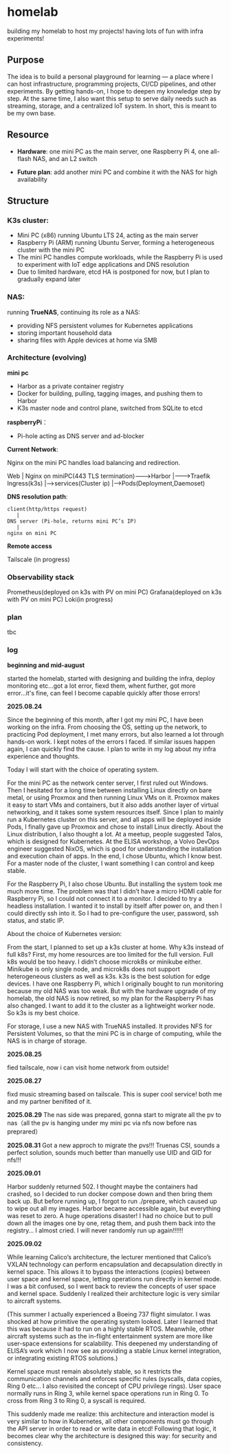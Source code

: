 # homelab

building my homelab to host my projects! having lots of fun with infra experiments!



## Purpose ##

The idea is to build a personal playground for learning — a place where I can host infrastructure, programming projects, CI/CD pipelines, and other experiments. By getting hands-on, I hope to deepen my knowledge step by step. At the same time, I also want this setup to serve daily needs such as streaming, storage, and a centralized IoT system. In short, this is meant to be my own base.



## Resource

-	**Hardware**: one mini PC as the main server, one Raspberry Pi 4, one all-flash NAS, and an L2 switch

-	**Future plan**: add another mini PC and combine it with the NAS for high availability



## Structure

### K3s cluster:

-	Mini PC (x86) running Ubuntu LTS 24, acting as the main server
-	Raspberry Pi (ARM) running Ubuntu Server, forming a heterogeneous cluster with the mini PC
-	The mini PC handles compute workloads, while the Raspberry Pi is used to experiment with IoT edge applications and DNS resolution
-	Due to limited hardware, etcd HA is postponed for now, but I plan to gradually expand later


### NAS: 

running **TrueNAS**, continuing its role as a NAS:
- providing NFS persistent volumes for Kubernetes applications
- storing important household data
- sharing files with Apple devices at home via SMB




### Architecture (evolving)

**mini pc**

-	Harbor as a private container registry
-	Docker for building, pulling, tagging images, and pushing them to Harbor
-	K3s master node and control plane, switched from SQLite to etcd

**raspberryPi**：

-	Pi-hole acting as DNS server and ad-blocker

**Current Network**:

Nginx on the mini PC handles load balancing and redirection.

   Web
    |
   Nginx on miniPC(443 TLS termination)--->Harbor
                                      |--->Traefik Ingress(k3s)
                                                |-->services(Cluster ip)
                                                        |-->Pods(Deployment,Daemoset)


**DNS resolution path**:

    client(http/https request)
       |
    DNS server (Pi-hole, returns mini PC’s IP)
       |
    nginx on mini PC

**Remote access**

Tailscale (in progress) 


### Observability stack

Prometheus(deployed on k3s with PV on mini PC)
Grafana(deployed on k3s with PV on mini PC)
Loki(in progress) 


### plan


tbc


### log

**beginning and mid-august**

started the homelab, started with designing and building the infra, deploy monitoring etc...got a lot error, fiexd them, whent further, got more error...it's fine, can feel I become capable quickly after those errors!

**2025.08.24**

Since the beginning of this month, after I got my mini PC, I have been working on the infra. From choosing the OS, setting up the network, to practicing Pod deployment, I met many errors, but also learned a lot through hands-on work.
I kept notes of the errors I faced. If similar issues happen again, I can quickly find the cause. I plan to write in my log about my infra experience and thoughts.

Today I will start with the choice of operating system.

For the mini PC as the network center server, I first ruled out Windows. Then I hesitated for a long time between installing Linux directly on bare metal, or using Proxmox and then running Linux VMs on it. Proxmox makes it easy to start VMs and containers, but it also adds another layer of virtual networking, and it takes some system resources itself. Since I plan to mainly run a Kubernetes cluster on this server, and all apps will be deployed inside Pods, I finally gave up Proxmox and chose to install Linux directly. About the Linux distribution, I also thought a lot. At a meetup, people suggested Talos, which is designed for Kubernetes. At the ELISA workshop, a Volvo DevOps engineer suggested NixOS, which is good for understanding the installation and execution chain of apps. In the end, I chose Ubuntu, which I know best. For a master node of the cluster, I want something I can control and keep stable.

For the Raspberry Pi, I also chose Ubuntu. But installing the system took me much more time. The problem was that I didn’t have a micro HDMI cable for Raspberry Pi, so I could not connect it to a monitor. I decided to try a headless installation. I wanted it to install by itself after power on, and then I could directly ssh into it. So I had to pre-configure the user, password, ssh status, and static IP.

About the choice of Kubernetes version:

From the start, I planned to set up a k3s cluster at home. Why k3s instead of full k8s? First, my home resources are too limited for the full version. Full k8s would be too heavy. I didn’t choose microk8s or minikube either. Minikube is only single node, and microk8s does not support heterogeneous clusters as well as k3s. k3s is the best solution for edge devices. I have one Raspberry Pi, which I originally bought to run monitoring because my old NAS was too weak. But with the hardware upgrade of my homelab, the old NAS is now retired, so my plan for the Raspberry Pi has also changed. I want to add it to the cluster as a lightweight worker node. So k3s is my best choice.

For storage, I use a new NAS with TrueNAS installed. It provides NFS for Persistent Volumes, so that the mini PC is in charge of computing, while the NAS is in charge of storage.


**2025.08.25**

fied tailscale, now i can visit home network from outside!


**2025.08.27**

fixd music streaming based on tailscale. This is super cool service! both me and my partner benifited of it.

**2025.08.29**
The nas side was prepared, gonna start to migrate all the pv to nas（all the pv is hanging under my mini pc via nfs now before nas preprared）


**2025.08.31**
Got a new approch to migrate the pvs!!! Truenas CSI, sounds a perfect solution, sounds much better than manuelly use UID and GID for nfs!!!


**2025.09.01**

Harbor suddenly returned 502. I thought maybe the containers had crashed, so I decided to run docker compose down and then bring them back up. But before running up, I forgot to run ./prepare, which caused up to wipe out all my images. Harbor became accessible again, but everything was reset to zero. A huge operations disaster! I had no choice but to pull down all the images one by one, retag them, and push them back into the registry… I almost cried. I will never randomly run up again!!!!!!

**2025.09.02**

While learning Calico’s architecture, the lecturer mentioned that Calico’s VXLAN technology can perform encapsulation and decapsulation directly in kernel space. This allows it to bypass the interactions (copies) between user space and kernel space, letting operations run directly in kernel mode. I was a bit confused, so I went back to review the concepts of user space and kernel space. Suddenly I realized their architecture logic is very similar to aircraft systems.

(This summer I actually experienced a Boeing 737 flight simulator. I was shocked at how primitive the operating system looked. Later I learned that this was because it had to run on a highly stable RTOS. Meanwhile, other aircraft systems such as the in-flight entertainment system are more like user-space extensions for scalability. This deepened my understanding of ELISA’s work which I now see as providing a stable Linux kernel integration, or integrating existing RTOS solutions.)

Kernel space must remain absolutely stable, so it restricts the communication channels and enforces specific rules (syscalls, data copies, Ring 0 etc... I also revisited the concept of CPU privilege rings). User space normally runs in Ring 3, while kernel space operations run in Ring 0. To cross from Ring 3 to Ring 0, a syscall is required.

This suddenly made me realize: this architecture and interaction model is very similar to how in Kubernetes, all other components must go through the API server in order to read or write data in etcd! Following that logic, it becomes clear why the architecture is designed this way: for security and consistency.